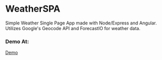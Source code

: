 # WeatherSPA
Simple Weather Single Page App made with Node/Express and Angular.
Utilizes Google's Geocode API and ForecastIO for weather data.

### Demo At:
[Demo](https://weather-spa.herokuapp.com/)
